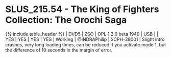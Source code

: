 # SLUS_215.54 - The King of Fighters Collection: The Orochi Saga

{% include table_header %}
| DVD5 | ZSO | OPL 1.2.0 beta 1940 | USB |  | YES | YES | YES | YES | Working | @INDRAPhilip | SCPH-39001 | Slight intro crashes, very long loading times, can be reduced if you activate mode 1, but the difference of 10 seconds in the margin of error. 

